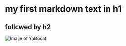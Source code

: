 # my first markdown text in h1
## followed by h2
![Image of Yaktocat](https://octodex.github.com/images/yaktocat.png)
